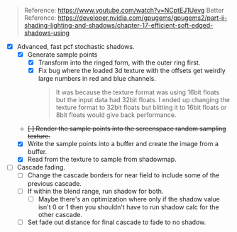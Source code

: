 > Reference: https://www.youtube.com/watch?v=NCptEJ1Uevg
> Better Reference: https://developer.nvidia.com/gpugems/gpugems2/part-ii-shading-lighting-and-shadows/chapter-17-efficient-soft-edged-shadows-using

- [x] Advanced, fast pcf stochastic shadows.
    - [x] Generate sample points
        - [x] Transform into the ringed form, with the outer ring first.
        - [x] Fix bug where the loaded 3d texture with the offsets get weirdly large numbers in red and blue channels.
            > It was because the texture format was using 16bit floats but the input data had 32bit floats. I ended up changing the texture format to 32bit floats but blitting it to 16bit floats or 8bit floats would give back performance.
    - ~~[ ] Render the sample points into the screenspace random sampling texture.~~
    - [x] Write the sample points into a buffer and create the image from a buffer.
    - [x] Read from the texture to sample from shadowmap.
- [ ] Cascade fading.
    - [ ] Change the cascade borders for near field to include some of the previous cascade.
    - [ ] If within the blend range, run shadow for both.
        - [ ] Maybe there's an optimization where only if the shadow value isn't 0 or 1 then you shouldn't have to run shadow calc for the other cascade.
    - [ ] Set fade out distance for final cascade to fade to no shadow.